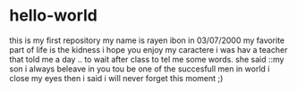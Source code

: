 # hello-world
this is my first repository
my name is rayen ibon in 03/07/2000 my favorite part of life is the kidness 
i hope you enjoy my caractere
i was hav a teacher that told me a day .. to wait after class to tel me some words.
she said ::my son i always beleave in you tou be one of the succesfull men in world 
i close my eyes then i said i will never forget this moment ;)
